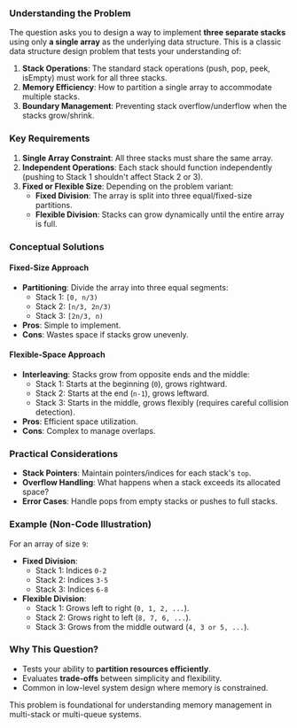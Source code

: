 ### Understanding the Problem

The question asks you to design a way to implement **three separate stacks** using only
**a single array** as the underlying data structure. This is a classic data structure 
design problem that tests your understanding of:

1. **Stack Operations**: The standard stack operations (push, pop, peek, isEmpty) must 
   work for all three stacks.
2. **Memory Efficiency**: How to partition a single array to accommodate multiple stacks.
3. **Boundary Management**: Preventing stack overflow/underflow when the stacks grow/shrink.

### Key Requirements

1. **Single Array Constraint**: All three stacks must share the same array.
2. **Independent Operations**: Each stack should function independently (pushing to Stack 1 
   shouldn't affect Stack 2 or 3).
3. **Fixed or Flexible Size**: Depending on the problem variant:
   - **Fixed Division**: The array is split into three equal/fixed-size partitions.
   - **Flexible Division**: Stacks can grow dynamically until the entire array is full.

### Conceptual Solutions

#### Fixed-Size Approach
- **Partitioning**: Divide the array into three equal segments:
  - Stack 1: `[0, n/3)`
  - Stack 2: `[n/3, 2n/3)`
  - Stack 3: `[2n/3, n)`
- **Pros**: Simple to implement.
- **Cons**: Wastes space if stacks grow unevenly.

#### Flexible-Space Approach
- **Interleaving**: Stacks grow from opposite ends and the middle:
  - Stack 1: Starts at the beginning (`0`), grows rightward.
  - Stack 2: Starts at the end (`n-1`), grows leftward.
  - Stack 3: Starts in the middle, grows flexibly (requires careful collision detection).
- **Pros**: Efficient space utilization.
- **Cons**: Complex to manage overlaps.

### Practical Considerations
- **Stack Pointers**: Maintain pointers/indices for each stack's `top`.
- **Overflow Handling**: What happens when a stack exceeds its allocated space?
- **Error Cases**: Handle pops from empty stacks or pushes to full stacks.

### Example (Non-Code Illustration)
For an array of size `9`:
- **Fixed Division**:
  - Stack 1: Indices `0-2`
  - Stack 2: Indices `3-5`
  - Stack 3: Indices `6-8`
- **Flexible Division**:
  - Stack 1: Grows left to right (`0, 1, 2, ...`).
  - Stack 2: Grows right to left (`8, 7, 6, ...`).
  - Stack 3: Grows from the middle outward (`4, 3 or 5, ...`).

### Why This Question?
- Tests your ability to **partition resources efficiently**.
- Evaluates **trade-offs** between simplicity and flexibility.
- Common in low-level system design where memory is constrained.

This problem is foundational for understanding memory management in multi-stack or 
multi-queue systems.

